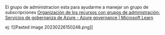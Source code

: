 El grupo de administracion esta para ayudarme a manejar un grupo de subscripciones 
[Organización de los recursos con grupos de administración: Servicios de gobernanza de Azure - Azure governance | Microsoft Learn](https://learn.microsoft.com/es-es/azure/governance/management-groups/overview)

ej:
![[Pasted image 20230226150248.png]]